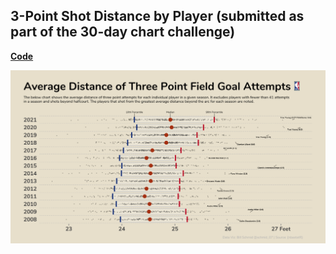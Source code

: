 ## 3-Point Shot Distance by Player (submitted as part of the 30-day chart challenge)

[**Code**](https://github.com/schmid07/NBA-R/blob/main/code/02_distributions.r)

![plots/03/threes_twit.png](https://raw.githubusercontent.com/schmid07/NBA-R/main/plots/02/distance.png)